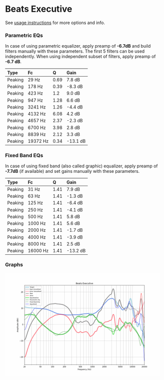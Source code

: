 # Beats Executive
See [usage instructions](https://github.com/jaakkopasanen/AutoEq#usage) for more options and info.

### Parametric EQs
In case of using parametric equalizer, apply preamp of **-6.7dB** and build filters manually
with these parameters. The first 5 filters can be used independently.
When using independent subset of filters, apply preamp of **-6.7 dB**.

| Type    | Fc       |    Q | Gain     |
|:--------|:---------|:-----|:---------|
| Peaking | 29 Hz    | 0.69 | 7.8 dB   |
| Peaking | 178 Hz   | 0.39 | -8.3 dB  |
| Peaking | 423 Hz   | 1.2  | 9.0 dB   |
| Peaking | 947 Hz   | 1.28 | 6.6 dB   |
| Peaking | 3241 Hz  | 1.26 | -4.4 dB  |
| Peaking | 4132 Hz  | 6.08 | 4.2 dB   |
| Peaking | 4657 Hz  | 2.37 | -2.3 dB  |
| Peaking | 6700 Hz  | 3.98 | 2.8 dB   |
| Peaking | 8839 Hz  | 2.12 | 3.3 dB   |
| Peaking | 19372 Hz | 0.34 | -13.1 dB |

### Fixed Band EQs
In case of using fixed band (also called graphic) equalizer, apply preamp of **-7.7dB**
(if available) and set gains manually with these parameters.

| Type    | Fc       |    Q | Gain     |
|:--------|:---------|:-----|:---------|
| Peaking | 31 Hz    | 1.41 | 7.9 dB   |
| Peaking | 63 Hz    | 1.41 | -1.3 dB  |
| Peaking | 125 Hz   | 1.41 | -6.4 dB  |
| Peaking | 250 Hz   | 1.41 | -4.1 dB  |
| Peaking | 500 Hz   | 1.41 | 5.8 dB   |
| Peaking | 1000 Hz  | 1.41 | 5.6 dB   |
| Peaking | 2000 Hz  | 1.41 | -1.7 dB  |
| Peaking | 4000 Hz  | 1.41 | -3.9 dB  |
| Peaking | 8000 Hz  | 1.41 | 2.5 dB   |
| Peaking | 16000 Hz | 1.41 | -13.2 dB |

### Graphs
![](./Beats%20Executive.png)
